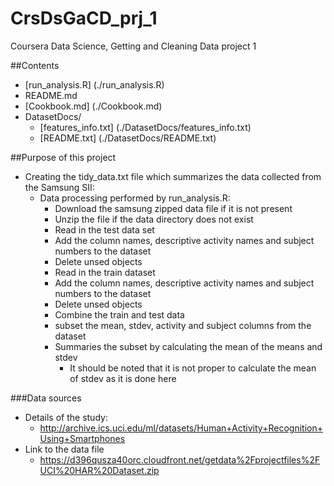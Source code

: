 # CrsDsGaCD_prj_1
Coursera Data Science, Getting and Cleaning Data project 1

##Contents
* [run_analysis.R] (./run_analysis.R) 
* README.md
* [Cookbook.md] (./Cookbook.md) 
* DatasetDocs/
    * [features_info.txt] (./DatasetDocs/features_info.txt) 
    * [README.txt] (./DatasetDocs/README.txt) 

##Purpose of this project
* Creating the tidy_data.txt file which summarizes the data collected from the Samsung SII:
    * Data processing performed by run_analysis.R:
        * Download the samsung zipped data file if it is not present
        * Unzip the file if the data directory does not exist
        * Read in the test data set
        * Add the column names, descriptive activity names and subject numbers to the dataset
        * Delete unsed objects
        * Read in the train dataset
        * Add the column names, descriptive activity names and subject numbers to the dataset
        * Delete unsed objects
        * Combine the train and test data
        * subset the mean, stdev, activity and subject columns from the dataset
        * Summaries the subset by calculating the mean of the means and stdev
            * It should be noted that it is not proper to calculate the mean of stdev as it is done here

###Data sources
* Details of the study:
    * http://archive.ics.uci.edu/ml/datasets/Human+Activity+Recognition+Using+Smartphones
* Link to the data file
    * https://d396qusza40orc.cloudfront.net/getdata%2Fprojectfiles%2FUCI%20HAR%20Dataset.zip
